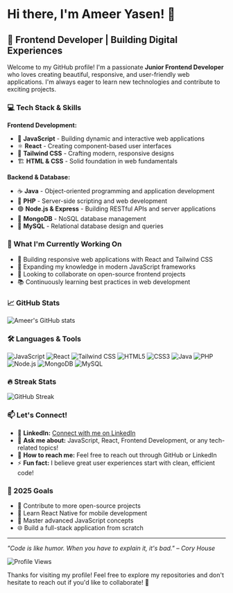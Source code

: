 # Hi there, I'm Ameer Yasen! 👋

## 🚀 Frontend Developer | Building Digital Experiences

Welcome to my GitHub profile! I'm a passionate **Junior Frontend Developer** who loves creating beautiful, responsive, and user-friendly web applications. I'm always eager to learn new technologies and contribute to exciting projects.

### 💻 Tech Stack & Skills

**Frontend Development:**
- 🌟 **JavaScript** - Building dynamic and interactive web applications
- ⚛️ **React** - Creating component-based user interfaces
- 🎨 **Tailwind CSS** - Crafting modern, responsive designs
- 🏗️ **HTML & CSS** - Solid foundation in web fundamentals

**Backend & Database:**
- ☕ **Java** - Object-oriented programming and application development
- 🐘 **PHP** - Server-side scripting and web development
- 🟢 **Node.js & Express** - Building RESTful APIs and server applications
- 🍃 **MongoDB** - NoSQL database management
- 🐬 **MySQL** - Relational database design and queries

### 🌟 What I'm Currently Working On
- 🔭 Building responsive web applications with React and Tailwind CSS
- 🌱 Expanding my knowledge in modern JavaScript frameworks
- 👯 Looking to collaborate on open-source frontend projects
- 📚 Continuously learning best practices in web development

### 📈 GitHub Stats

![Ameer's GitHub stats](https://github-readme-stats.vercel.app/api?username=AmeerYasen&show_icons=true&theme=radical)

### 🛠️ Languages & Tools

![JavaScript](https://img.shields.io/badge/-JavaScript-F7DF1E?style=flat-square&logo=javascript&logoColor=black)
![React](https://img.shields.io/badge/-React-61DAFB?style=flat-square&logo=react&logoColor=black)
![Tailwind CSS](https://img.shields.io/badge/-Tailwind_CSS-38B2AC?style=flat-square&logo=tailwind-css&logoColor=white)
![HTML5](https://img.shields.io/badge/-HTML5-E34F26?style=flat-square&logo=html5&logoColor=white)
![CSS3](https://img.shields.io/badge/-CSS3-1572B6?style=flat-square&logo=css3&logoColor=white)
![Java](https://img.shields.io/badge/-Java-007396?style=flat-square&logo=java&logoColor=white)
![PHP](https://img.shields.io/badge/-PHP-777BB4?style=flat-square&logo=php&logoColor=white)
![Node.js](https://img.shields.io/badge/-Node.js-339933?style=flat-square&logo=node.js&logoColor=white)
![MongoDB](https://img.shields.io/badge/-MongoDB-47A248?style=flat-square&logo=mongodb&logoColor=white)
![MySQL](https://img.shields.io/badge/-MySQL-4479A1?style=flat-square&logo=mysql&logoColor=white)

### 🔥 Streak Stats
![GitHub Streak](https://github-readme-streak-stats.herokuapp.com/?user=AmeerYasen&theme=radical)

### 📫 Let's Connect!

- 💼 **LinkedIn:** [Connect with me on LinkedIn]() <!-- Add your LinkedIn URL here -->
- 💬 **Ask me about:** JavaScript, React, Frontend Development, or any tech-related topics!
- 📧 **How to reach me:** Feel free to reach out through GitHub or LinkedIn
- ⚡ **Fun fact:** I believe great user experiences start with clean, efficient code!

### 🎯 2025 Goals
- 🚀 Contribute to more open-source projects
- 📱 Learn React Native for mobile development
- 🔧 Master advanced JavaScript concepts
- 🌐 Build a full-stack application from scratch

---

*"Code is like humor. When you have to explain it, it's bad." – Cory House*

![Profile Views](https://komarev.com/ghpvc/?username=AmeerYasen&color=brightgreen)

Thanks for visiting my profile! Feel free to explore my repositories and don't hesitate to reach out if you'd like to collaborate! 🚀
